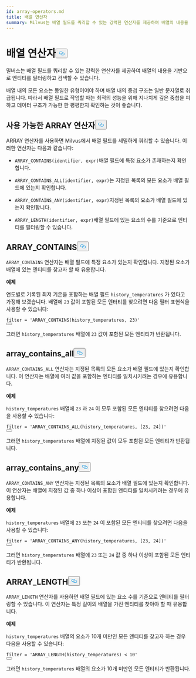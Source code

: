 ```yaml
---
id: array-operators.md
title: 배열 연산자
summary: Milvus는 배열 필드를 쿼리할 수 있는 강력한 연산자를 제공하여 배열의 내용을 기반으로 엔티티를 필터링하고 검색할 수 있습니다.
---
```

<h1 id="ARRAY-Operators" class="common-anchor-header">배열 연산자<button data-href="#ARRAY-Operators" class="anchor-icon" translate="no">
      <svg translate="no"
        aria-hidden="true"
        focusable="false"
        height="20"
        version="1.1"
        viewBox="0 0 16 16"
        width="16"
      >
        <path
          fill="#0092E4"
          fill-rule="evenodd"
          d="M4 9h1v1H4c-1.5 0-3-1.69-3-3.5S2.55 3 4 3h4c1.45 0 3 1.69 3 3.5 0 1.41-.91 2.72-2 3.25V8.59c.58-.45 1-1.27 1-2.09C10 5.22 8.98 4 8 4H4c-.98 0-2 1.22-2 2.5S3 9 4 9zm9-3h-1v1h1c1 0 2 1.22 2 2.5S13.98 12 13 12H9c-.98 0-2-1.22-2-2.5 0-.83.42-1.64 1-2.09V6.25c-1.09.53-2 1.84-2 3.25C6 11.31 7.55 13 9 13h4c1.45 0 3-1.69 3-3.5S14.5 6 13 6z"
        ></path>
      </svg>
    </button></h1><p>밀버스는 배열 필드를 쿼리할 수 있는 강력한 연산자를 제공하여 배열의 내용을 기반으로 엔티티를 필터링하고 검색할 수 있습니다.</p>
<div class="alert note">
<p>배열 내의 모든 요소는 동일한 유형이어야 하며 배열 내의 중첩 구조는 일반 문자열로 취급됩니다. 따라서 배열 필드로 작업할 때는 최적의 성능을 위해 지나치게 깊은 중첩을 피하고 데이터 구조가 가능한 한 평평한지 확인하는 것이 좋습니다.</p>
</div>
<h2 id="Available-ARRAY-Operators" class="common-anchor-header">사용 가능한 ARRAY 연산자<button data-href="#Available-ARRAY-Operators" class="anchor-icon" translate="no">
      <svg translate="no"
        aria-hidden="true"
        focusable="false"
        height="20"
        version="1.1"
        viewBox="0 0 16 16"
        width="16"
      >
        <path
          fill="#0092E4"
          fill-rule="evenodd"
          d="M4 9h1v1H4c-1.5 0-3-1.69-3-3.5S2.55 3 4 3h4c1.45 0 3 1.69 3 3.5 0 1.41-.91 2.72-2 3.25V8.59c.58-.45 1-1.27 1-2.09C10 5.22 8.98 4 8 4H4c-.98 0-2 1.22-2 2.5S3 9 4 9zm9-3h-1v1h1c1 0 2 1.22 2 2.5S13.98 12 13 12H9c-.98 0-2-1.22-2-2.5 0-.83.42-1.64 1-2.09V6.25c-1.09.53-2 1.84-2 3.25C6 11.31 7.55 13 9 13h4c1.45 0 3-1.69 3-3.5S14.5 6 13 6z"
        ></path>
      </svg>
    </button></h2><p>ARRAY 연산자를 사용하면 Milvus에서 배열 필드를 세밀하게 쿼리할 수 있습니다. 이러한 연산자는 다음과 같습니다:</p>
<ul>
<li><p><code translate="no">ARRAY_CONTAINS(identifier, expr)</code>배열 필드에 특정 요소가 존재하는지 확인합니다.</p></li>
<li><p><code translate="no">ARRAY_CONTAINS_ALL(identifier, expr)</code>는 지정된 목록의 모든 요소가 배열 필드에 있는지 확인합니다.</p></li>
<li><p><code translate="no">ARRAY_CONTAINS_ANY(identifier, expr)</code>지정된 목록의 요소가 배열 필드에 있는지 확인합니다.</p></li>
<li><p><code translate="no">ARRAY_LENGTH(identifier, expr)</code>배열 필드에 있는 요소의 수를 기준으로 엔티티를 필터링할 수 있습니다.</p></li>
</ul>
<h2 id="ARRAYCONTAINS" class="common-anchor-header">ARRAY_CONTAINS<button data-href="#ARRAYCONTAINS" class="anchor-icon" translate="no">
      <svg translate="no"
        aria-hidden="true"
        focusable="false"
        height="20"
        version="1.1"
        viewBox="0 0 16 16"
        width="16"
      >
        <path
          fill="#0092E4"
          fill-rule="evenodd"
          d="M4 9h1v1H4c-1.5 0-3-1.69-3-3.5S2.55 3 4 3h4c1.45 0 3 1.69 3 3.5 0 1.41-.91 2.72-2 3.25V8.59c.58-.45 1-1.27 1-2.09C10 5.22 8.98 4 8 4H4c-.98 0-2 1.22-2 2.5S3 9 4 9zm9-3h-1v1h1c1 0 2 1.22 2 2.5S13.98 12 13 12H9c-.98 0-2-1.22-2-2.5 0-.83.42-1.64 1-2.09V6.25c-1.09.53-2 1.84-2 3.25C6 11.31 7.55 13 9 13h4c1.45 0 3-1.69 3-3.5S14.5 6 13 6z"
        ></path>
      </svg>
    </button></h2><p><code translate="no">ARRAY_CONTAINS</code> 연산자는 배열 필드에 특정 요소가 있는지 확인합니다. 지정된 요소가 배열에 있는 엔티티를 찾고자 할 때 유용합니다.</p>
<p><strong>예제</strong></p>
<p>연도별로 기록된 최저 기온을 포함하는 배열 필드 <code translate="no">history_temperatures</code> 가 있다고 가정해 보겠습니다. 배열에 <code translate="no">23</code> 값이 포함된 모든 엔터티를 찾으려면 다음 필터 표현식을 사용할 수 있습니다:</p>
<pre><code translate="no" class="language-python"><span class="hljs-built_in">filter</span> = <span class="hljs-string">&#x27;ARRAY_CONTAINS(history_temperatures, 23)&#x27;</span>
<button class="copy-code-btn"></button></code></pre>
<p>그러면 <code translate="no">history_temperatures</code> 배열에 <code translate="no">23</code> 값이 포함된 모든 엔티티가 반환됩니다.</p>
<h2 id="ARRAYCONTAINSALL" class="common-anchor-header">array_contains_all<button data-href="#ARRAYCONTAINSALL" class="anchor-icon" translate="no">
      <svg translate="no"
        aria-hidden="true"
        focusable="false"
        height="20"
        version="1.1"
        viewBox="0 0 16 16"
        width="16"
      >
        <path
          fill="#0092E4"
          fill-rule="evenodd"
          d="M4 9h1v1H4c-1.5 0-3-1.69-3-3.5S2.55 3 4 3h4c1.45 0 3 1.69 3 3.5 0 1.41-.91 2.72-2 3.25V8.59c.58-.45 1-1.27 1-2.09C10 5.22 8.98 4 8 4H4c-.98 0-2 1.22-2 2.5S3 9 4 9zm9-3h-1v1h1c1 0 2 1.22 2 2.5S13.98 12 13 12H9c-.98 0-2-1.22-2-2.5 0-.83.42-1.64 1-2.09V6.25c-1.09.53-2 1.84-2 3.25C6 11.31 7.55 13 9 13h4c1.45 0 3-1.69 3-3.5S14.5 6 13 6z"
        ></path>
      </svg>
    </button></h2><p><code translate="no">ARRAY_CONTAINS_ALL</code> 연산자는 지정된 목록의 모든 요소가 배열 필드에 있는지 확인합니다. 이 연산자는 배열에 여러 값을 포함하는 엔티티를 일치시키려는 경우에 유용합니다.</p>
<p><strong>예제</strong></p>
<p><code translate="no">history_temperatures</code> 배열에 <code translate="no">23</code> 과 <code translate="no">24</code> 이 모두 포함된 모든 엔티티를 찾으려면 다음을 사용할 수 있습니다:</p>
<pre><code translate="no" class="language-python"><span class="hljs-built_in">filter</span> = <span class="hljs-string">&#x27;ARRAY_CONTAINS_ALL(history_temperatures, [23, 24])&#x27;</span>
<button class="copy-code-btn"></button></code></pre>
<p>그러면 <code translate="no">history_temperatures</code> 배열에 지정된 값이 모두 포함된 모든 엔티티가 반환됩니다.</p>
<h2 id="ARRAYCONTAINSANY" class="common-anchor-header">array_contains_any<button data-href="#ARRAYCONTAINSANY" class="anchor-icon" translate="no">
      <svg translate="no"
        aria-hidden="true"
        focusable="false"
        height="20"
        version="1.1"
        viewBox="0 0 16 16"
        width="16"
      >
        <path
          fill="#0092E4"
          fill-rule="evenodd"
          d="M4 9h1v1H4c-1.5 0-3-1.69-3-3.5S2.55 3 4 3h4c1.45 0 3 1.69 3 3.5 0 1.41-.91 2.72-2 3.25V8.59c.58-.45 1-1.27 1-2.09C10 5.22 8.98 4 8 4H4c-.98 0-2 1.22-2 2.5S3 9 4 9zm9-3h-1v1h1c1 0 2 1.22 2 2.5S13.98 12 13 12H9c-.98 0-2-1.22-2-2.5 0-.83.42-1.64 1-2.09V6.25c-1.09.53-2 1.84-2 3.25C6 11.31 7.55 13 9 13h4c1.45 0 3-1.69 3-3.5S14.5 6 13 6z"
        ></path>
      </svg>
    </button></h2><p><code translate="no">ARRAY_CONTAINS_ANY</code> 연산자는 지정된 목록의 요소가 배열 필드에 있는지 확인합니다. 이 연산자는 배열에 지정된 값 중 하나 이상이 포함된 엔티티를 일치시키려는 경우에 유용합니다.</p>
<p><strong>예제</strong></p>
<p><code translate="no">history_temperatures</code> 배열에 <code translate="no">23</code> 또는 <code translate="no">24</code> 이 포함된 모든 엔티티를 찾으려면 다음을 사용할 수 있습니다:</p>
<pre><code translate="no" class="language-python"><span class="hljs-built_in">filter</span> = <span class="hljs-string">&#x27;ARRAY_CONTAINS_ANY(history_temperatures, [23, 24])&#x27;</span>
<button class="copy-code-btn"></button></code></pre>
<p>그러면 <code translate="no">history_temperatures</code> 배열에 <code translate="no">23</code> 또는 <code translate="no">24</code> 값 중 하나 이상이 포함된 모든 엔티티가 반환됩니다.</p>
<h2 id="ARRAYLENGTH" class="common-anchor-header">ARRAY_LENGTH<button data-href="#ARRAYLENGTH" class="anchor-icon" translate="no">
      <svg translate="no"
        aria-hidden="true"
        focusable="false"
        height="20"
        version="1.1"
        viewBox="0 0 16 16"
        width="16"
      >
        <path
          fill="#0092E4"
          fill-rule="evenodd"
          d="M4 9h1v1H4c-1.5 0-3-1.69-3-3.5S2.55 3 4 3h4c1.45 0 3 1.69 3 3.5 0 1.41-.91 2.72-2 3.25V8.59c.58-.45 1-1.27 1-2.09C10 5.22 8.98 4 8 4H4c-.98 0-2 1.22-2 2.5S3 9 4 9zm9-3h-1v1h1c1 0 2 1.22 2 2.5S13.98 12 13 12H9c-.98 0-2-1.22-2-2.5 0-.83.42-1.64 1-2.09V6.25c-1.09.53-2 1.84-2 3.25C6 11.31 7.55 13 9 13h4c1.45 0 3-1.69 3-3.5S14.5 6 13 6z"
        ></path>
      </svg>
    </button></h2><p><code translate="no">ARRAY_LENGTH</code> 연산자를 사용하면 배열 필드에 있는 요소 수를 기준으로 엔티티를 필터링할 수 있습니다. 이 연산자는 특정 길이의 배열을 가진 엔티티를 찾아야 할 때 유용합니다.</p>
<p><strong>예제</strong></p>
<p><code translate="no">history_temperatures</code> 배열의 요소가 10개 미만인 모든 엔티티를 찾고자 하는 경우 다음을 사용할 수 있습니다:</p>
<pre><code translate="no" class="language-python"><span class="hljs-built_in">filter</span> = <span class="hljs-string">&#x27;ARRAY_LENGTH(history_temperatures) &lt; 10&#x27;</span>
<button class="copy-code-btn"></button></code></pre>
<p>그러면 <code translate="no">history_temperatures</code> 배열의 요소가 10개 미만인 모든 엔티티가 반환됩니다.</p>
